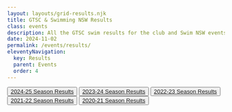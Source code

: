 ```yaml
---
layout: layouts/grid-results.njk
title: GTSC & Swimming NSW Results
class: events
description: All the GTSC swim results for the club and Swim NSW events.
date: 2024-11-02
permalink: /events/results/
eleventyNavigation:
  key: Results
  parent: Events
  order: 4
---
```

<div class="buttonnavwrapperoutside">
<div class="buttonnavwrapper">
<button><a href="#2024-25">2024-25 Season Results</a></button>
<button><a href="#2023-24">2023-24 Season Results</a></button>
<button><a href="#2022-23">2022-23 Season Results</a></button>
<button><a href="#2021-22">2021-22 Season Results</a></button>
<button><a href="#2020_21">2020-21 Season Results</a></button>
</div>
</div>